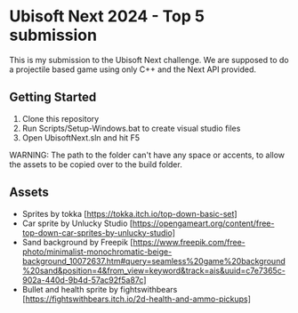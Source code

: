 # Ubisoft Next 2024 - Top 5 submission

This is my submission to the Ubisoft Next challenge. We are supposed to do a projectile based game using only C++ and the Next API provided.

## Getting Started

1. Clone this repository
2. Run Scripts/Setup-Windows.bat to create visual studio files
3. Open UbisoftNext.sln and hit F5

WARNING: The path to the folder can't have any space or accents, to allow the assets to be copied over to the build folder.

## Assets

- Sprites by tokka [https://tokka.itch.io/top-down-basic-set]
- Car sprite by Unlucky Studio [https://opengameart.org/content/free-top-down-car-sprites-by-unlucky-studio]
- Sand background by Freepik [https://www.freepik.com/free-photo/minimalist-monochromatic-beige-background_10072637.htm#query=seamless%20game%20background%20sand&position=4&from_view=keyword&track=ais&uuid=c7e7365c-902a-440d-9b4d-57ac92f5a87c]
- Bullet and health sprite by fightswithbears [https://fightswithbears.itch.io/2d-health-and-ammo-pickups]

